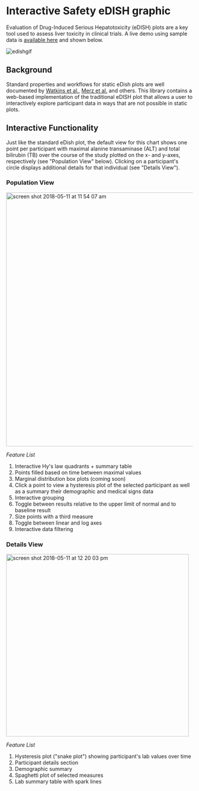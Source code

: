 # Interactive Safety eDISH graphic
Evaluation of Drug-Induced Serious Hepatotoxicity (eDISH) plots are a key tool used to assess liver toxicity in clinical trials.
A live demo using sample data is [available here](https://safetygraphics.github.io/safety-eDISH/test-pages/example1) and shown below.

![edishgif](https://user-images.githubusercontent.com/3680095/45834450-02b3a000-bcbc-11e8-8172-324c2fe43521.gif)

## Background
Standard properties and workflows for static eDish plots are well documented  by [Watkins et al.](https://link.springer.com/article/10.2165%2F11586600-000000000-00000),  [Merz et al.](https://www.ncbi.nlm.nih.gov/pmc/articles/PMC4212156/) and others.
This library contains a web-based implementation of the traditional eDISH plot that allows a user to interactively explore participant data in ways that are not possible in static plots.

## Interactive Functionality
Just like the standard eDish plot, the default view for this chart shows one point per participant with maximal alanine transaminase (ALT) and total bilirubin (TB) over the course of the study plotted on the x- and y-axes, respectively (see "Population View" below).
Clicking on a participant's circle displays additional details for that individual (see "Details View").  

### Population View
<img width="686" alt="screen shot 2018-05-11 at 11 54 07 am" src="https://user-images.githubusercontent.com/3680095/39941805-928ff78a-5512-11e8-8d11-589f7616c807.png">

*Feature List*

1. Interactive Hy's law quadrants + summary table
2. Points filled based on time between maximal values
3. Marginal distribution box plots (coming soon)
4. Click a point to view a hysteresis plot of the selected participant as well as a summary their demographic and medical signs data
5. Interactive grouping
6. Toggle between results relative to the upper limit of normal and to baseline result
7. Size points with a third measure
8. Toggle between linear and log axes
9. Interactive data filtering

### Details View
<img width="493" alt="screen shot 2018-05-11 at 12 20 03 pm" src="https://user-images.githubusercontent.com/3680095/39942873-c109a95a-5515-11e8-8ddc-95cb9b873c64.png">

*Feature List*

1. Hysteresis plot ("snake plot") showing participant's lab values over time
2. Participant details section
  1. Demographic summary
  2. Spaghetti plot of selected measures
  3. Lab summary table with spark lines
